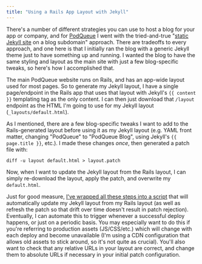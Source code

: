 ```yaml
---
title: "Using a Rails App Layout with Jekyll"
---
```

There's a number of different strategies you can use to host a blog for your app or company, and for [PodQueue](https://podqueue.fm) I went with the tried-and-true "[static Jekyll site](https://jekyllrb.com/) on a blog subdomain" approach. There are tradeoffs to every approach, and one here is that I initially ran the blog with a generic Jekyll theme just to have something up and running. I wanted the blog to have the same styling and layout as the main site with just a few blog-specific tweaks, so here's how I accomplished that.

The main PodQueue website runs on Rails, and has an app-wide layout used for most pages. So to generate my Jekyll layout, I have a single page/endpoint in the Rails app that uses that layout with Jekyll's <code>&lbrace;&lbrace; content &rbrace;&rbrace;</code> templating tag as the only content. I can then just download that `/layout` endpoint as the HTML I'm going to use for my Jekyll layout (`_layouts/default.html`).

As I mentioned, there are a few blog-specific tweaks I want to add to the Rails-generated layout before using it as my Jekyll layout (e.g. YAML front matter, changing "PodQueue" to "PodQueue Blog", using Jekyll's <code>&lbrace;&lbrace; page.title &rbrace;&rbrace;</code>, etc.). I made these changes *once*, then generated a patch file with:

    diff -u layout default.html > layout.patch

Now, when I want to update the Jekyll layout from the Rails layout, I can simply re-download the layout, apply the patch, and overwrite my `default.html`.

Just for good measure, [I've wrapped all these steps into a script](https://github.com/podqueue/blog.podqueue.fm/blob/main/script/layout.sh) that will automatically update my Jekyll layout from my Rails layout (as well as refresh the patch so that drift over time doesn't result in patch rejection). Eventually, I can automate this to trigger whenever a successful deploy happens, or just on a periodic basis. You may especially want to do this if you're referring to production assets (JS/CSS/etc.) which will change with each deploy and become unavailable (I'm using a CDN configuration that allows old assets to stick around, so it's not quite as crucial). You'll also want to check that any relative URLs in your layout are correct, and change them to absolute URLs if necessary in your initial patch configuration.
